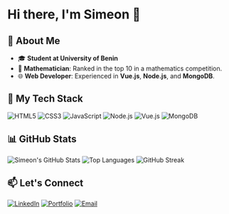# Hi there, I'm Simeon 👋

## 🌟 About Me
- 🎓 **Student at University of Benin**  
- 🧮 **Mathematician**: Ranked in the top 10 in a mathematics competition.  
- 🌐 **Web Developer**: Experienced in **Vue.js**, **Node.js**, and **MongoDB**.  

## 🚀 My Tech Stack
![HTML5](https://img.shields.io/badge/-HTML5-E34F26?style=flat&logo=html5&logoColor=white)
![CSS3](https://img.shields.io/badge/-CSS3-1572B6?style=flat&logo=css3&logoColor=white)
![JavaScript](https://img.shields.io/badge/-JavaScript-F7DF1E?style=flat&logo=javascript&logoColor=black)
![Node.js](https://img.shields.io/badge/-Node.js-339933?style=flat&logo=node.js&logoColor=white)
![Vue.js](https://img.shields.io/badge/-Vue.js-4FC08D?style=flat&logo=vue.js&logoColor=white)
![MongoDB](https://img.shields.io/badge/-MongoDB-47A248?style=flat&logo=mongodb&logoColor=white)

## 📊 GitHub Stats
![Simeon's GitHub Stats](https://github-readme-stats.vercel.app/api?username=simeon123&show_icons=true&theme=radical)
![Top Languages](https://github-readme-stats.vercel.app/api/top-langs/?username=simeon123&layout=compact&theme=radical)
![GitHub Streak](https://streak-stats.demolab.com/?user=simeon123&theme=radical)

## 📫 Let's Connect
[![LinkedIn](https://img.shields.io/badge/-LinkedIn-blue?style=flat&logo=linkedin&logoColor=white)](https://www.linkedin.com/in/your-linkedin-profile)
[![Portfolio](https://img.shields.io/badge/-Portfolio-black?style=flat&logo=github&logoColor=white)](https://your-portfolio-link)
[![Email](https://img.shields.io/badge/-Email-D14836?style=flat&logo=gmail&logoColor=white)](mailto:your-email@example.com)
